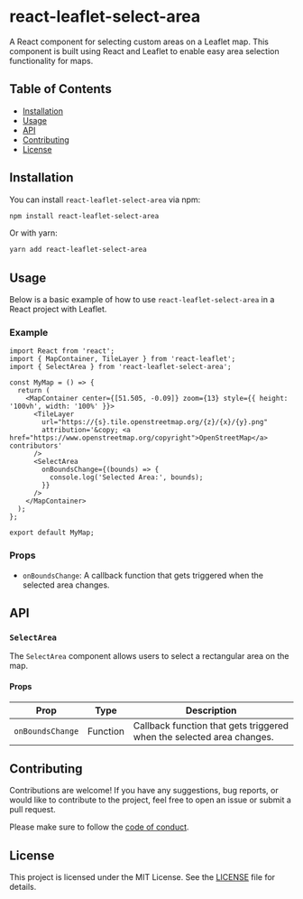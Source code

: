 # react-leaflet-select-area

A React component for selecting custom areas on a Leaflet map. This component is built using React and Leaflet to enable easy area selection functionality for maps.

## Table of Contents

- [Installation](#installation)
- [Usage](#usage)
- [API](#api)
- [Contributing](#contributing)
- [License](#license)

## Installation

You can install `react-leaflet-select-area` via npm:

```bash
npm install react-leaflet-select-area
```

Or with yarn:

```bash
yarn add react-leaflet-select-area
```

## Usage

Below is a basic example of how to use `react-leaflet-select-area` in a React project with Leaflet.

### Example

```tsx
import React from 'react';
import { MapContainer, TileLayer } from 'react-leaflet';
import { SelectArea } from 'react-leaflet-select-area';

const MyMap = () => {
  return (
    <MapContainer center={[51.505, -0.09]} zoom={13} style={{ height: '100vh', width: '100%' }}>
      <TileLayer
        url="https://{s}.tile.openstreetmap.org/{z}/{x}/{y}.png"
        attribution='&copy; <a href="https://www.openstreetmap.org/copyright">OpenStreetMap</a> contributors'
      />
      <SelectArea
        onBoundsChange={(bounds) => {
          console.log('Selected Area:', bounds);
        }}
      />
    </MapContainer>
  );
};

export default MyMap;
```

### Props

- `onBoundsChange`: A callback function that gets triggered when the selected area changes.

## API

### `SelectArea`

The `SelectArea` component allows users to select a rectangular area on the map.

#### Props

| Prop     | Type     | Description                                         |
|----------|----------|-----------------------------------------------------|
| `onBoundsChange` | Function | Callback function that gets triggered when the selected area changes. |

## Contributing

Contributions are welcome! If you have any suggestions, bug reports, or would like to contribute to the project, feel free to open an issue or submit a pull request.

Please make sure to follow the [code of conduct](CODE_OF_CONDUCT.md).

## License

This project is licensed under the MIT License. See the [LICENSE](LICENSE) file for details.